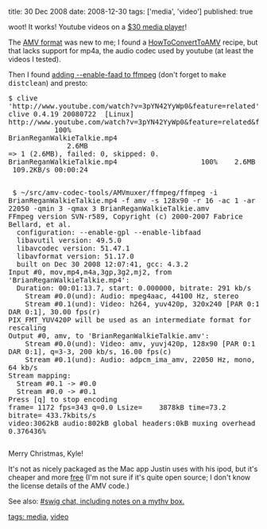 title: 30 Dec 2008
date: 2008-12-30
tags: ['media', 'video']
published: true

<p>woot! It works! Youtube videos on a <a href="http://www.visual-land.com/vl567i_black.html">$30
media player</a>!

<p> <p>The <a href="http://en.wikipedia.org/wiki/AMV_video_format">AMV
format</a> was new to me;
I found a 
 <a href="http://code.google.com/p/amv-codec-tools/wiki/HowToConvertToAMV">HowToConvertToAMV</a>
recipe,
but that lacks support for mp4a, the audio codec
used by youtube (at least the videos I tested).

<p> <p>Then I found <a href="http://www.robpoyntz.com/blog/?p=180">adding
--enable-faad to ffmpeg</a>
(don't forget to <tt>make distclean</tt>) and presto:

<p> <pre>
$ clive
'http://www.youtube.com/watch?v=3pYN42YyWp0&amp;feature=related'
clive 0.4.19 20080722  [Linux]
http://www.youtube.com/watch?v=3pYN42YyWp0&amp;feature=related&amp;fmt=
           100%
BrianReganWalkieTalkie.mp4                                 
              2.6MB
=&gt; 1 (2.6MB), failed: 0, skipped: 0.
BrianReganWalkieTalkie.mp4                    100%    2.6MB
 109.2KB/s 00:00:24

<p> $ ~/src/amv-codec-tools/AMVmuxer/ffmpeg/ffmpeg -i
BrianReganWalkieTalkie.mp4 -f amv -s 128x90 -r 16 -ac 1 -ar
22050 -qmin 3 -qmax 3 BrianReganWalkieTalkie.amv
FFmpeg version SVN-r589, Copyright (c) 2000-2007 Fabrice
Bellard, et al.
  configuration: --enable-gpl --enable-libfaad
  libavutil version: 49.5.0
  libavcodec version: 51.47.1
  libavformat version: 51.17.0
  built on Dec 30 2008 12:07:41, gcc: 4.3.2
Input #0, mov,mp4,m4a,3gp,3g2,mj2, from
'BrianReganWalkieTalkie.mp4':
  Duration: 00:01:13.7, start: 0.000000, bitrate: 291 kb/s
    Stream #0.0(und): Audio: mpeg4aac, 44100 Hz, stereo
    Stream #0.1(und): Video: h264, yuv420p, 320x240 [PAR 0:1
DAR 0:1], 30.00 fps(r)
PIX_FMT_YUV420P will be used as an intermediate format for
rescaling
Output #0, amv, to 'BrianReganWalkieTalkie.amv':
    Stream #0.0(und): Video: amv, yuvj420p, 128x90 [PAR 0:1
DAR 0:1], q=3-3, 200 kb/s, 16.00 fps(c)
    Stream #0.1(und): Audio: adpcm_ima_amv, 22050 Hz, mono,
64 kb/s
Stream mapping:
  Stream #0.1 -&gt; #0.0
  Stream #0.0 -&gt; #0.1
Press [q] to stop encoding
frame= 1172 fps=343 q=0.0 Lsize=    3878kB time=73.2
bitrate= 433.7kbits/s    
video:3062kB audio:802kB global headers:0kB muxing overhead
0.376436%
</pre>

<p> <p>Merry Christmas, Kyle!

<p> <p>It's not as nicely packaged as the Mac app Justin
uses with his ipod, but it's cheaper and
more <a href="http://www.freedom-to-tinker.com/">free</a>
(I'm not sure if it's quite open source; I don't
know the license details of the AMV code.)

<p> <p>See also: <a href="http://chatlogs.planetrdf.com/swig/2008-12-30#T18-14-45">#swig
chat, including notes on a mythv box.

<p> <p>tags:
<a href="http://delicious.com/connolly/media">media</a>,
<a href="http://delicious.com/connolly/video">video</a>
</a>